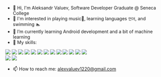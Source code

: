 <!--..
- ⚡ Fun fact: ...
-->
- 👋 Hi, I'm Aleksandr Valuev, Software Developer Graduate @ Seneca College
- :eyes: I'm interested in playing music:musical_keyboard:, learning languages ```언어```, and swimming :swimmer:
- 🌱 I’m currently learning Android development and a bit of machine learning
- :muscle: My skills: 
<p align="left">
  
  <img src="https://img.shields.io/badge/C-A8B9CC?style=flat-square&logo=C&logoColor=white"/></a>
  <img src="https://img.shields.io/badge/C++-6495ED?style=flat-square&logo=C%2B%2B&logoColor=white"/></a> 
  <img src="https://img.shields.io/badge/Javascript-FAD02C?style=flat-square&logo=javascript&logoColor=white"/></a>
  <img src="https://img.shields.io/badge/HTML5-E34F26?style=flat-square&logo=HTML5&logoColor=white"/></a>
  <img src="https://img.shields.io/badge/css-0096FF?style=flat-square&logo=css3&logoColor=white"/></a>
  <img src="https://img.shields.io/badge/Node.js-339933?style=flat-square&logo=Node.js&logoColor=white"/></a>
  <img src="https://img.shields.io/badge/React-61DAFB?style=flat-square&logo=React&logoColor=white"/></a>
  <img src="https://img.shields.io/badge/Redux-ae51f0?style=flat-square&logo=Redux&logoColor=white"/></a>
  <img src="https://img.shields.io/badge/Bootstrap-8510d8?style=flat-square&logo=Bootstrap&logoColor=white"/></a>
  <img src="https://img.shields.io/badge/Tailwind-ADD8E6?style=flat-square&logo=Tailwind&logoColor=white"/></a>
  <img src="https://img.shields.io/badge/Python-4682B4?style=flat-square&logo=Python&logoColor=white"/></a>
  <img src="https://img.shields.io/badge/Django-024b30?style=flat-square&logo=Django&logoColor=white"/></a>
  <img src="https://img.shields.io/badge/Java-F80000?style=flat-square&logo=Java&logoColor=white"/></a>
  <br>
  <img src="https://img.shields.io/badge/MongoDB-47A248?style=flat-square&logo=MongoDB&logoColor=white"/></a>
  <img src="https://img.shields.io/badge/Oracle-F80000?style=flat-square&logo=Oracle&logoColor=white"/></a>
</p>

- 📫 How to reach me: alexvaluev1220@gmail.com
